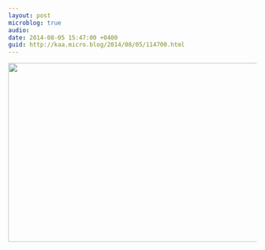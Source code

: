 ```yaml
---
layout: post
microblog: true
audio: 
date: 2014-08-05 15:47:00 +0400
guid: http://kaa.micro.blog/2014/08/05/114700.html
---
```

<img src="https://micro.kaa.bz/uploads/2018/2908c149be.jpg" alt="" width="840" height="363" class="alignnone size-full wp-image-944" />
